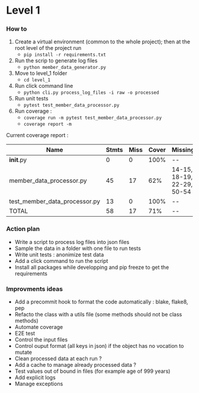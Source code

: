 # Level 1

### How to

1. Create a virtual environment (common to the whole project); then at the root level of the project run
   - `pip install -r requirements.txt`
2. Run the scrip to generate log files
   - `python member_data_generator.py`
3. Move to level_1 folder 
   - `cd level_1`
4. Run click command line
   - `python cli.py process_log_files -i raw -o processed`
5. Run unit tests 
   - `pytest test_member_data_processor.py`
6. Run coverage : 
   - `coverage run -m pytest test_member_data_processor.py`
   - `coverage report -m`

Current coverage report : 

Name                                | Stmts   | Miss | Cover | Missing 
------------------------------------|---------|------|-------|-------- 
__init__.py                         | 0       | 0    | 100%  |-- 
member_data_processor.py            | 45      | 17   | 62%   | 14-15, 18-19, 22-29, 50-54 
test_member_data_processor.py       | 13      | 0    | 100%  |-- 
TOTAL                               | 58      | 17   | 71%   |-- 

### Action plan
- Write a script to process log files into json files
- Sample the data in a folder with one file to run tests 
- Write unit tests : anonimize test data
- Add a click command to run the script
- Install all packages while developping and pip freeze to get the requirements

### Improvments ideas
- Add a precommit hook to format the code automatically : blake, flake8, pep 
- Refacto the class with a utils file (some methods should not be class methods)
- Automate coverage
- E2E test
- Control the input files 
- Control ouput format (all keys in json) if the object has no vocation to mutate
- Clean processed data at each run ? 
- Add a cache to manage already processed data ?
- Test values out of bound in files (for example age of 999 years)
- Add explicit logs
- Manage exceptions